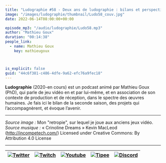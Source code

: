```yaml
---
title: "Ludographie #58 - Deux ans de ludographie : bilans et perspectives"
image: "/images/ludographie/thumbnail/Ludo58_couv.jpg"
date: 2022-06-14T08:00:00+00:00

episode_mp3: "/audio/ludographie/Ludo58.mp3"
author: "Mathieu Goux"
duration: "00:14:38"
people_link: 
  - name: Mathieu Goux
    key: mathieugoux



is_explicit: false
guid: "44c6f381-c486-4dfe-9a62-efc76a9fec18"
---
```


<PodcastHeader/>

**Ludographie** (2020-en cours) est un podcast animé par Mathieu Goux (PhD), qui parle de jeu vidéo en et par lui-même, et en association de son contexte de production et de réception, dans le spectre des œuvres humaines. Je fais ici le bilan de la seconde saison, des projets qui l’accompagnèrent, et évoque l’avenir.

* * *

*Source image :* Mon "retropie", sur lequel je joue aux anciens jeux vidéo.
*Source musique :* « Crinoline Dreams » Kevin MacLeod (http://incompetech.com/) Licensed under Creative Commons: By Attribution 4.0 License

* * *

| [![Twitter](https://www.calvinballconsortium.fr/resources/ludographie/img/logo_twitter.png)](https://twitter.com/Gouximan)       |     [![Twitch](https://www.calvinballconsortium.fr/resources/ludographie/img/logo_twitch.png)](https://www.twitch.tv/mathieugoux)|       [![Youtube](https://www.calvinballconsortium.fr/resources/ludographie/img/logo_youtube.png)](https://www.youtube.com/user/MattTheFatalifieur/videos)|       [![Tipee](https://www.calvinballconsortium.fr/resources/ludographie/img/logo_patreon.png)](https://www.patreon.com/calvinball)|        [![Discord](https://www.calvinballconsortium.fr/resources/ludographie/img/logo_discord.png)](https://discord.com/invite/4RnA9v7)|
| :------------: | :-------------: | :-------------: | :-------------: | :-------------: |




